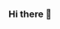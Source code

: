 ### Hi there 👋

<!--
**TastyHeadphones/TastyHeadphones** is a ✨ _special_ ✨ repository because its `README.md` (this file) appears on your GitHub profile.

- 🌱 I’m currently learning Swift & iOS
- 🤔 I’m looking for help with digital image processing
- 💬 Ask me about STM32 & Raspberry Pi & Arduino
-->
